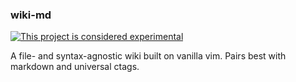 ### wiki-md

[![This project is considered experimental](https://img.shields.io/badge/status-experimental-critical.svg)](https://benknoble.github.io/status/experimental/)

A file- and syntax-agnostic wiki built on vanilla vim. Pairs best with markdown
and universal ctags.
